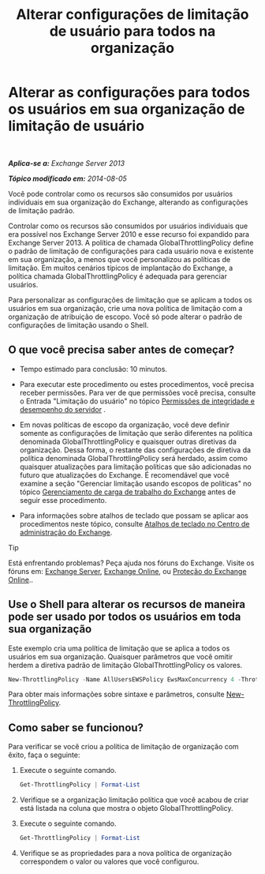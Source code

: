 ﻿---
title: 'Alterar configurações de limitação de usuário para todos na organização'
TOCTitle: Alterar as configurações para todos os usuários em sua organização de limitação de usuário
ms:assetid: c45cacfc-768d-4605-9bb0-53e30273fe4d
ms:mtpsurl: https://technet.microsoft.com/pt-br/library/JJ863578(v=EXCHG.150)
ms:contentKeyID: 50556278
ms.date: 05/22/2018
mtps_version: v=EXCHG.150
ms.translationtype: MT
---

# Alterar as configurações para todos os usuários em sua organização de limitação de usuário

 

_**Aplica-se a:** Exchange Server 2013_

_**Tópico modificado em:** 2014-08-05_

Você pode controlar como os recursos são consumidos por usuários individuais em sua organização do Exchange, alterando as configurações de limitação padrão.

Controlar como os recursos são consumidos por usuários individuais que era possível nos Exchange Server 2010 e esse recurso foi expandido para Exchange Server 2013. A política de chamada GlobalThrottlingPolicy define o padrão de limitação de configurações para cada usuário nova e existente em sua organização, a menos que você personalizou as políticas de limitação. Em muitos cenários típicos de implantação do Exchange, a política chamada GlobalThrottlingPolicy é adequada para gerenciar usuários.

Para personalizar as configurações de limitação que se aplicam a todos os usuários em sua organização, crie uma nova política de limitação com a organização de atribuição de escopo. Você só pode alterar o padrão de configurações de limitação usando o Shell.

## O que você precisa saber antes de começar?

  - Tempo estimado para conclusão: 10 minutos.

  - Para executar este procedimento ou estes procedimentos, você precisa receber permissões. Para ver de que permissões você precisa, consulte o Entrada "Limitação do usuário" no tópico [Permissões de integridade e desempenho do servidor](server-health-and-performance-permissions-exchange-2013-help.md) .

  - Em novas políticas de escopo da organização, você deve definir somente as configurações de limitação que serão diferentes na política denominada GlobalThrottlingPolicy e quaisquer outras diretivas da organização. Dessa forma, o restante das configurações de diretiva da política denominada GlobalThrottlingPolicy será herdado, assim como quaisquer atualizações para limitação políticas que são adicionadas no futuro que atualizações do Exchange. É recomendável que você examine a seção "Gerenciar limitação usando escopos de políticas" no tópico [Gerenciamento de carga de trabalho do Exchange](exchange-workload-management-exchange-2013-help.md) antes de seguir esse procedimento.

  - Para informações sobre atalhos de teclado que possam se aplicar aos procedimentos neste tópico, consulte [Atalhos de teclado no Centro de administração do Exchange](keyboard-shortcuts-in-the-exchange-admin-center-exchange-online-protection-help.md).


> [!TIP]
> Está enfrentando problemas? Peça ajuda nos fóruns do Exchange. Visite os fóruns em: <A href="https://go.microsoft.com/fwlink/p/?linkid=60612">Exchange Server</A>, <A href="https://go.microsoft.com/fwlink/p/?linkid=267542">Exchange Online</A>, ou <A href="https://go.microsoft.com/fwlink/p/?linkid=285351">Proteção do Exchange Online</A>..



## Use o Shell para alterar os recursos de maneira pode ser usado por todos os usuários em toda sua organização

Este exemplo cria uma política de limitação que se aplica a todos os usuários em sua organização. Quaisquer parâmetros que você omitir herdem a diretiva padrão de limitação GlobalThrottlingPolicy os valores.

```powershell
New-ThrottlingPolicy -Name AllUsersEWSPolicy EwsMaxConcurrency 4 -ThrottlingPolicyScope Organization
```

Para obter mais informações sobre sintaxe e parâmetros, consulte [New-ThrottlingPolicy](https://technet.microsoft.com/pt-br/library/dd351045\(v=exchg.150\)).

## Como saber se funcionou?

Para verificar se você criou a política de limitação de organização com êxito, faça o seguinte:

1.  Execute o seguinte comando.
    
    ```powershell
    Get-ThrottlingPolicy | Format-List
    ```

2.  Verifique se a organização limitação política que você acabou de criar está listada na coluna que mostra o objeto GlobalThrottlingPolicy.

3.  Execute o seguinte comando.
    
    ```powershell
    Get-ThrottlingPolicy | Format-List
    ```

4.  Verifique se as propriedades para a nova política de organização correspondem o valor ou valores que você configurou.


